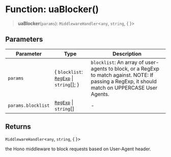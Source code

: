 # Function: uaBlocker()

> **uaBlocker**(`params`): `MiddlewareHandler`\<`any`, `string`, \{ \}\>

## Parameters

| Parameter | Type | Description |
| ------ | ------ | ------ |
| `params` | \{ `blocklist`: [`RegExp`](https://developer.mozilla.org/docs/Web/JavaScript/Reference/Global_Objects/RegExp) \| `string`[]; \} | `blocklist`: An array of user-agents to block, or a RegExp to match against. NOTE: If passing a RegExp, it should match on UPPERCASE User Agents. |
| `params.blocklist` | [`RegExp`](https://developer.mozilla.org/docs/Web/JavaScript/Reference/Global_Objects/RegExp) \| `string`[] | - |

## Returns

`MiddlewareHandler`\<`any`, `string`, \{ \}\>

the Hono middleware to block requests based on User-Agent header.
